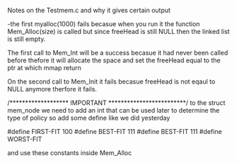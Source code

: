 Notes on the Testmem.c and why it gives certain output

-the first myalloc(1000) fails becasue when you run it the function 
Mem_Alloc(size) is called but since freeHead is still NULL then the 
linked list is still empty. 

The first call to Mem_Int will be a success becasue it had never been called before thefore it will allocate the space and set the freeHead 
equal to the ptr at which mmap return

On the second call to Mem_Init it fails becasue freeHead is not eqaul 
to NULL anymore therfore it fails. 

/******************* IMPORTANT *************************/
to the struct mem_node we need to add an int that can be used later to 
determine the type of policy
so add some define like we did yesterday

#define FIRST-FIT 100
#define BEST-FIT 111
#define BEST-FIT 111
#define WORST-FIT 

and use these constants inside Mem_Alloc